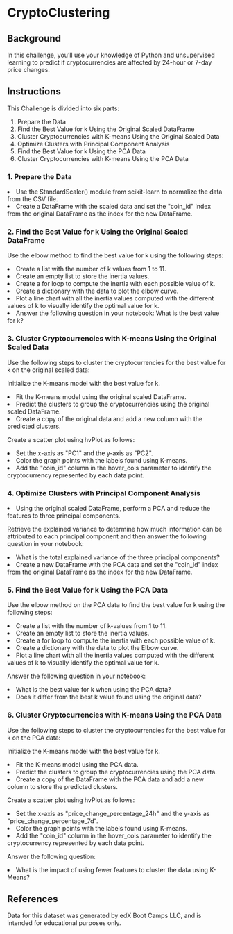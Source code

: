 # CryptoClustering

## Background

In this challenge, you’ll use your knowledge of Python and unsupervised learning to predict if cryptocurrencies are affected by 24-hour or 7-day price changes.



## Instructions

This Challenge is divided into six parts:
1. Prepare the Data
2. Find the Best Value for k Using the Original Scaled DataFrame
3. Cluster Cryptocurrencies with K-means Using the Original Scaled Data
4. Optimize Clusters with Principal Component Analysis
5. Find the Best Value for k Using the PCA Data
6. Cluster Cryptocurrencies with K-means Using the PCA Data


### 1. Prepare the Data
<li> Use the StandardScaler() module from scikit-learn to normalize the data from the CSV file. </li>
<li> Create a DataFrame with the scaled data and set the "coin_id" index from the original DataFrame as the index for the new DataFrame. </li>



### 2. Find the Best Value for k Using the Original Scaled DataFrame
   
Use the elbow method to find the best value for k using the following steps:

<li> Create a list with the number of k values from 1 to 11. </li>
<li> Create an empty list to store the inertia values. </li>
<li> Create a for loop to compute the inertia with each possible value of k. </li>
<li> Create a dictionary with the data to plot the elbow curve. </li>
<li> Plot a line chart with all the inertia values computed with the different values of k to visually identify the optimal value for k. </li>
<li> Answer the following question in your notebook: What is the best value for k? </li>




### 3. Cluster Cryptocurrencies with K-means Using the Original Scaled Data
   
Use the following steps to cluster the cryptocurrencies for the best value for k on the original scaled data:

Initialize the K-means model with the best value for k.
<li> Fit the K-means model using the original scaled DataFrame. </li>
<li> Predict the clusters to group the cryptocurrencies using the original scaled DataFrame. </li>
<li> Create a copy of the original data and add a new column with the predicted clusters. </li>

Create a scatter plot using hvPlot as follows:
<li> Set the x-axis as "PC1" and the y-axis as "PC2". </li>
<li> Color the graph points with the labels found using K-means. </li>
<li> Add the "coin_id" column in the hover_cols parameter to identify the cryptocurrency represented by each data point. </li>



### 4. Optimize Clusters with Principal Component Analysis
<li> Using the original scaled DataFrame, perform a PCA and reduce the features to three principal components. </li>

Retrieve the explained variance to determine how much information can be attributed to each principal component and then answer the following question in your notebook:

<li> What is the total explained variance of the three principal components? </li>
<li> Create a new DataFrame with the PCA data and set the "coin_id" index from the original DataFrame as the index for the new DataFrame. </li>



### 5. Find the Best Value for k Using the PCA Data
Use the elbow method on the PCA data to find the best value for k using the following steps:

<li> Create a list with the number of k-values from 1 to 11. </li>
<li> Create an empty list to store the inertia values. </li>
<li> Create a for loop to compute the inertia with each possible value of k. </li>
<li> Create a dictionary with the data to plot the Elbow curve. </li>
<li> Plot a line chart with all the inertia values computed with the different values of k to visually identify the optimal value for k. </li>

  Answer the following question in your notebook:
<li> What is the best value for k when using the PCA data? </li>
<li> Does it differ from the best k value found using the original data? </li>



### 6. Cluster Cryptocurrencies with K-means Using the PCA Data
Use the following steps to cluster the cryptocurrencies for the best value for k on the PCA data:

Initialize the K-means model with the best value for k.
<li> Fit the K-means model using the PCA data. </li>
<li> Predict the clusters to group the cryptocurrencies using the PCA data. </li>
<li> Create a copy of the DataFrame with the PCA data and add a new column to store the predicted clusters. </li>

Create a scatter plot using hvPlot as follows:
<li> Set the x-axis as "price_change_percentage_24h" and the y-axis as "price_change_percentage_7d". </li>
<li> Color the graph points with the labels found using K-means. </li>
<li> Add the "coin_id" column in the hover_cols parameter to identify the cryptocurrency represented by each data point. </li>

Answer the following question:
<li> What is the impact of using fewer features to cluster the data using K-Means?</li>




## References

Data for this dataset was generated by edX Boot Camps LLC, and is intended for educational purposes only.





